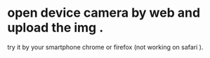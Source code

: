 # open device camera by web and upload the img . 
try it by your smartphone  chrome or firefox (not working on safari ).
